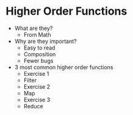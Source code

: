 # Higher Order Functions

- What are they?
  - From Math
- Why are they important?
  - Easy to read
  - Composition
  - Fewer bugs
- 3 most common higher order functions
  - Exercise 1
  - Filter
  - Exercise 2
  - Map
  - Exercise 3
  - Reduce
